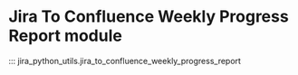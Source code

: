 # Jira To Confluence Weekly Progress Report module
::: jira_python_utils.jira_to_confluence_weekly_progress_report

